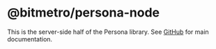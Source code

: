 # @bitmetro/persona-node

This is the server-side half of the Persona library. See [GitHub](https://github.com/alastairzotos/persona) for main documentation.